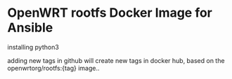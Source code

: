 # OpenWRT rootfs Docker Image for Ansible

installing python3

adding new tags in github will create new tags in docker hub, based on the openwrtorg/rootfs:{tag} image..
